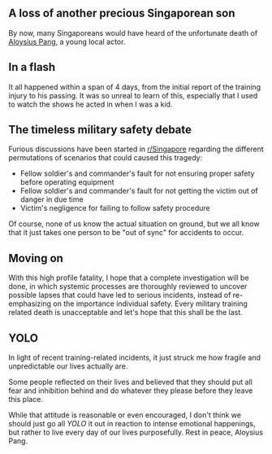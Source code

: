## A loss of another precious Singaporean son

By now, many Singaporeans would have heard of the unfortunate death of [Aloysius Pang](https://en.wikipedia.org/wiki/Aloysius_Pang), a young local actor.

## In a flash

It all happened within a span of 4 days, from the initial report of the training injury to his passing. It was so unreal to learn of this, especially that I used to watch the shows he acted in when I was a kid.

## The timeless military safety debate

Furious discussions have been started in [r/Singapore](https://www.reddit.com/r/singapore) regarding the different permutations of scenarios that could caused this tragedy:

-   Fellow soldier's and commander's fault for not ensuring proper safety before operating equipment
-   Fellow soldier's and commander's fault for not getting the victim out of danger in due time
-   Victim's negligence for failing to follow safety procedure

Of course, none of us know the actual situation on ground, but we all know that it just takes one person to be "out of sync" for accidents to occur.

## Moving on

With this high profile fatality, I hope that a complete investigation will be done, in which systemic processes are thoroughly reviewed to uncover possible lapses that could have led to serious incidents, instead of re-emphasizing on the importance individual safety. Every military training related death is unacceptable and let's hope that this shall be the last.

## YOLO

In light of recent training-related incidents, it just struck me how fragile and unpredictable our lives actually are.

Some people reflected on their lives and believed that they should put all fear and inhibition behind and do whatever they please before they leave this place.

While that attitude is reasonable or even encouraged, I don't think we should just go all _YOLO_ it out in reaction to intense emotional happenings, but rather to live every day of our lives purposefully. Rest in peace, Aloysius Pang.